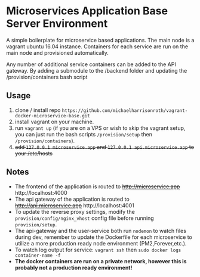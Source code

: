 
# Microservices Application Base Server Environment

A simple boilerplate for microservice based applications. 
The main node is a vagrant ubuntu 16.04 instance. Containers for each
service are run on the main node and provisioned automatically.

Any number of additional service containers can be added to the API gateway. 
By adding a submodule to the /backend folder and updating the /provision/containers bash script

## Usage

1. clone / install repo `https://github.com/michaelharrisonroth/vagrant-docker-microservice-base.git`
2. install vagrant on your machine.
3. run `vagrant up` (if you are on a VPS or wish to skip the vagrant setup, you can just run the bash scripts `/provision/setup` then `/provision/containers`).
4. ~~add `127.0.0.1 microservice.app` and `127.0.0.1 api.microservice.app` to your /etc/hosts~~

## Notes

* The frontend of the application is routed to ~~http://microservice.app~~ http://localhost:4000
* The api gateway of the application is routed to ~~http://api.microservice.app~~ http://localhost:4001
 * To update the reverse proxy settings, modify the `provision/config/nginx_vhost` config file before running `provision/setup`.
* The api-gateway and the user-service both run `nodemon` to watch files during dev, remember to update the Dockerfile for each microservice to utilize a more production ready node environment (PM2,Forever,etc.).
* To watch log output for service: `vagrant ssh` then `sudo docker logs container-name -f`
* **The docker containers are run on a private network, however this is probably not a production ready environment!**

